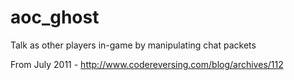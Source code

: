 # aoc_ghost
Talk as other players in-game by manipulating chat packets

From July 2011 - http://www.codereversing.com/blog/archives/112
